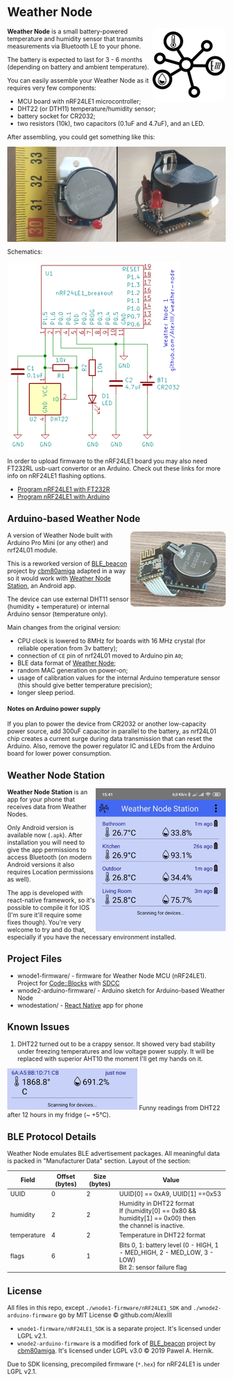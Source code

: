 # Weather Node

<img style="border-radius: 15px;" width="170" align="right" src="img/wns-icon.png" />

**Weather Node** is a small battery-powered temperature and humidity sensor that transmits measurements via Bluetooth LE to your phone.

The battery is expected to last for 3 - 6 months (depending on battery and ambient temperature).

You can easily assemble your Weather Node as it requires very few components:
- MCU board with nRF24LE1 microcontroller;
- DHT22 (or DTH11) temperature/humidity sensor;
- battery socket for CR2032;
- two resistors (10k), two capacitors (0.1uF and 4.7uF), and an LED.

After assembling, you could get something like this: 

<img width="600" align="center" src="img/wnode1-photo.jpg" />

Schematics:

<img width="400" align="center" src="img/wn1-schematic.png" />

In order to upload firmware to the nRF24LE1 board you may also need FT232RL usb-uart convertor or an Arduino. Check out these links for more info on nRF24LE1 flashing options.

- [Program nRF24LE1 with FT232R](https://github.com/jdelfes/nrf24le1_flasher)
- [Program nRF24LE1 with Arduino](https://github.com/DeanCording/nRF24LE1_Programmer)

## Arduino-based Weather Node

<img style="border-radius: 10px;" width="220" align="right" src="img/wn-ard-photo.jpg" />

A version of Weather Node built with Arduino Pro Mini (or any other) and nrf24L01 module.

This is a reworked version of [BLE_beacon](https://github.com/cbm80amiga/BLE_beacon) project by [cbm80amiga](https://github.com/cbm80amiga) adapted in a way so it would work with [Weather Node Station](https://github.com/AlexIII/weather-node#weather-node-station), an Android app.

The device can use external DHT11 sensor (humidity + temperature) or internal Arduino sensor (temperature only).

Main changes from the original version:
- CPU clock is lowered to 8MHz for boards with 16 MHz crystal (for reliable operation from 3v battery);
- connection of `CE` pin of nrf24L01 moved to Arduino pin `A0`;
- BLE data format of [Weather Node](https://github.com/AlexIII/weather-node#ble-protocol-details);
- random MAC generation on power-on;
- usage of calibration values for the internal Arduino temperature sensor (this should give better temperature precision);
- longer sleep period.

#### Notes on Arduino power supply
If you plan to power the device from CR2032 or another low-capacity power source, add 300uF capacitor in parallel to the battery, as nrf24L01 chip creates a current surge during data transmission that can reset the Arduino. Also, remove the power regulator IC and LEDs from the Arduino board for lower power consumption.


## Weather Node Station
<img width="300" align="right" src="img/wns-screen.png" />

**Weather Node Station** is an app for your phone that receives data from Weather Nodes.

Only Android version is available now (`.apk`). After installation you will need to give the app permissions to access Bluetooth (on modern Android versions it also requires Location permissions as well). 

The app is developed with react-native framework, so it's possible to compile it for IOS (I'm sure it'll require some fixes though). You're very welcome to try and do that, especially if you have the necessary environment installed.

## Project Files

- wnode1-firmware/ - firmware for Weather Node MCU (nRF24LE1). Project for [Code::Blocks](http://www.codeblocks.org/) with [SDCC](http://sdcc.sourceforge.net/)
- wnode2-arduino-firmware/ - Arduino sketch for Arduino-based Weather Node
- wnodestation/ - [React Native](http://reactnative.dev) app for phone

## Known Issues

1. DHT22 turned out to be a crappy sensor. It showed very bad stability under freezing temperatures and low voltage power supply. It will be replaced with superior AHT10 the moment I'll get my hands on it.
<img width="300" src="img/mad-DHT22.png" />
Funny readings from DHT22 after 12 hours in my fridge (~ +5°C).

## BLE Protocol Details

Weather Node emulates BLE advertisement packages. All meaningful data is packed in "Manufacturer Data" section. Layout of the section:

| Field       | Offset (bytes) | Size (bytes) | Value                                                        |
| ----------- | -------------- | ------------ | ------------------------------------------------------------ |
| UUID        | 0              | 2            | UUID[0] == 0xA9, UUID[1] ==0x53                              |
| humidity    | 2              | 2            | Humidity in DHT22 format <br />If (humidity[0] == 0x80 && humidity[1] == 0x00) then <br />the channel is inactive. |
| temperature | 4              | 2            | Temperature in DHT22 format                                  |
| flags       | 6              | 1            | Bits 0, 1: battery level (0 - HIGH, 1 - MED_HIGH, 2 - MED_LOW, 3 - LOW)  <br />Bit 2: sensor failure flag |

## License

All files in this repo, except `./wnode1-firmware/nRF24LE1_SDK` and `./wnode2-arduino-firmware` go by MIT License © github.com/AlexIII

- `wnode1-firmware/nRF24LE1_SDK` is a separate project. It's licensed under LGPL v2.1.
- `wnode2-arduino-firmware` is a modified fork of [BLE_beacon](https://github.com/cbm80amiga/BLE_beacon) project by [cbm80amiga](https://github.com/cbm80amiga). It's licensed under LGPL v3.0 © 2019 Pawel A. Hernik.

Due to SDK licensing, precompiled firmware (`*.hex`) for nRF24LE1 is under LGPL v2.1.

